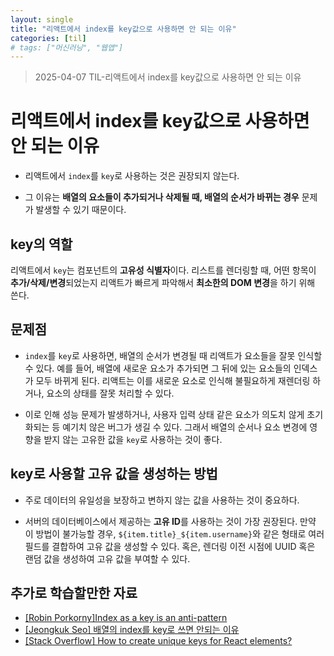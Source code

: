 ```yaml
---
layout: single
title: "리액트에서 index를 key값으로 사용하면 안 되는 이유"
categories: [til]
# tags: ["머신러닝", "웹앱"]
---
```


> 2025-04-07 TIL-리액트에서 index를 key값으로 사용하면 안 되는 이유

# 리액트에서 index를 key값으로 사용하면 안 되는 이유

- 리액트에서 `index`를 `key`로 사용하는 것은 권장되지 않는다.

- 그 이유는 **배열의 요소들이 추가되거나 삭제될 때, 배열의 순서가 바뀌는 경우** 문제가 발생할 수 있기 때문이다.

## key의 역할

리액트에서 `key`는 컴포넌트의 **고유성 식별자**이다. 리스트를 렌더링할 때, 어떤 항목이 **추가/삭제/변경**되었는지 리액트가 빠르게 파악해서 **최소한의 DOM 변경**을 하기 위해 쓴다.

## 문제점

- `index`를 `key`로 사용하면, 배열의 순서가 변경될 때 리액트가 요소들을 잘못 인식할 수 있다. 예를 들어, 배열에 새로운 요소가 추가되면 그 뒤에 있는 요소들의 인덱스가 모두 바뀌게 된다. 리액트는 이를 새로운 요소로 인식해 불필요하게 재렌더링 하거나, 요소의 상태를 잘못 처리할 수 있다.

- 이로 인해 성능 문제가 발생하거나, 사용자 입력 상태 같은 요소가 의도치 않게 초기화되는 등 예기치 않은 버그가 생길 수 있다. 그래서 배열의 순서나 요소 변경에 영향을 받지 않는 고유한 값을 `key`로 사용하는 것이 좋다.

## key로 사용할 고유 값을 생성하는 방법

- 주로 데이터의 유일성을 보장하고 변하지 않는 값을 사용하는 것이 중요하다.

- 서버의 데이터베이스에서 제공하는 **고유 ID**를 사용하는 것이 가장 권장된다. 만약 이 방법이 불가능할 경우, `${item.title}_${item.username}`와 같은 형태로 여러 필드를 결합하여 고유 값을 생성할 수 있다. 혹은, 렌더링 이전 시점에 UUID 혹은 랜덤 값을 생성하여 고유 값을 부여할 수 있다.

## 추가로 학습할만한 자료

- [[Robin Porkorny]Index as a key is an anti-pattern](https://robinpokorny.medium.com/index-as-a-key-is-an-anti-pattern-e0349aece318)
- [[Jeongkuk Seo] 배열의 index를 key로 쓰면 안되는 이유](https://medium.com/sjk5766/react-%EB%B0%B0%EC%97%B4%EC%9D%98-index%EB%A5%BC-key%EB%A1%9C-%EC%93%B0%EB%A9%B4-%EC%95%88%EB%90%98%EB%8A%94-%EC%9D%B4%EC%9C%A0-3ce48b3a18fb)
- [[Stack Overflow] How to create unique keys for React elements?](https://stackoverflow.com/questions/39549424/how-to-create-unique-keys-for-react-elements)
